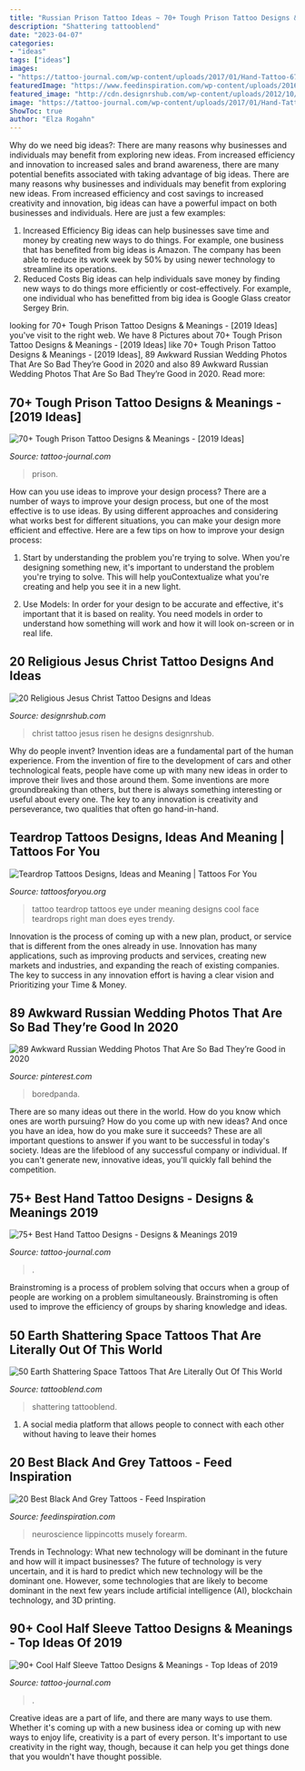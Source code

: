 ```yaml
---
title: "Russian Prison Tattoo Ideas ~ 70+ Tough Prison Tattoo Designs &amp; Meanings"
description: "Shattering tattooblend"
date: "2023-04-07"
categories:
- "ideas"
tags: ["ideas"]
images:
- "https://tattoo-journal.com/wp-content/uploads/2017/01/Hand-Tattoo-67-768x768.jpg"
featuredImage: "https://www.feedinspiration.com/wp-content/uploads/2016/03/Sleeve-Tattoo-Designs-For-Men-Black-And-Grey.jpg"
featured_image: "http://cdn.designrshub.com/wp-content/uploads/2012/10/19_jesus_christ_tatoo.jpg"
image: "https://tattoo-journal.com/wp-content/uploads/2017/01/Hand-Tattoo-67-768x768.jpg"
ShowToc: true
author: "Elza Rogahn"
---
```



Why do we need big ideas?: There are many reasons why businesses and individuals may benefit from exploring new ideas. From increased efficiency and innovation to increased sales and brand awareness, there are many potential benefits associated with taking advantage of big ideas.
There are many reasons why businesses and individuals may benefit from exploring new ideas. From increased efficiency and cost savings to increased creativity and innovation, big ideas can have a powerful impact on both businesses and individuals. Here are just a few examples:
1. Increased Efficiency
Big ideas can help businesses save time and money by creating new ways to do things. For example, one business that has benefited from big ideas is Amazon. The company has been able to reduce its work week by 50% by using newer technology to streamline its operations.
2. Reduced Costs
Big ideas can help individuals save money by finding new ways to do things more efficiently or cost-effectively. For example, one individual who has benefitted from big idea is Google Glass creator Sergey Brin.

	

		
looking for 70+ Tough Prison Tattoo Designs &amp; Meanings - [2019 Ideas] you've visit to the right web. We have 8 Pictures about 70+ Tough Prison Tattoo Designs &amp; Meanings - [2019 Ideas] like 70+ Tough Prison Tattoo Designs &amp; Meanings - [2019 Ideas], 89 Awkward Russian Wedding Photos That Are So Bad They’re Good in 2020 and also 89 Awkward Russian Wedding Photos That Are So Bad They’re Good in 2020. Read more:
		
    
## 70+ Tough Prison Tattoo Designs &amp; Meanings - [2019 Ideas]

<img loading=lazy src="https://tattoo-journal.com/wp-content/uploads/2016/12/Prison-Style-Tattoo-55.jpg" onerror="this.onerror=null;this.src='https://tse3.mm.bing.net/th?id=OIP.MQ5DsypmvXfqC5-2edAZ4wHaHa&amp;pid=15.1';" alt="70+ Tough Prison Tattoo Designs &amp; Meanings - [2019 Ideas]">

_Source: tattoo-journal.com_

>prison. 

	

How can you use ideas to improve your design process?
There are a number of ways to improve your design process, but one of the most effective is to use ideas. By using different approaches and considering what works best for different situations, you can make your design more efficient and effective. Here are a few tips on how to improve your design process:
1. Start by understanding the problem you're trying to solve. When you're designing something new, it's important to understand the problem you're trying to solve. This will help youContextualize what you're creating and help you see it in a new light.

2. Use Models: In order for your design to be accurate and effective, it's important that it is based on reality. You need models in order to understand how something will work and how it will look on-screen or in real life.

    
## 20 Religious Jesus Christ Tattoo Designs And Ideas

<img loading=lazy src="http://cdn.designrshub.com/wp-content/uploads/2012/10/19_jesus_christ_tatoo.jpg" onerror="this.onerror=null;this.src='https://tse3.mm.bing.net/th?id=OIP.WbhGdCy0qSotu3XMciPcKAHaKK&amp;pid=15.1';" alt="20 Religious Jesus Christ Tattoo Designs and Ideas">

_Source: designrshub.com_

>christ tattoo jesus risen he designs designrshub. 

	

Why do people invent?
Invention ideas are a fundamental part of the human experience. From the invention of fire to the development of cars and other technological feats, people have come up with many new ideas in order to improve their lives and those around them. Some inventions are more groundbreaking than others, but there is always something interesting or useful about every one. The key to any innovation is creativity and perseverance, two qualities that often go hand-in-hand.

    
## Teardrop Tattoos Designs, Ideas And Meaning | Tattoos For You

<img loading=lazy src="https://www.tattoosforyou.org/wp-content/uploads/2013/10/Teardrop-Tattoo-Under-Eye.jpg" onerror="this.onerror=null;this.src='https://tse4.mm.bing.net/th?id=OIP.D_6KVUd1-HymJgWhiHJMcAHaFO&amp;pid=15.1';" alt="Teardrop Tattoos Designs, Ideas and Meaning | Tattoos For You">

_Source: tattoosforyou.org_

>tattoo teardrop tattoos eye under meaning designs cool face teardrops right man does eyes trendy. 

	

Innovation is the process of coming up with a new plan, product, or service that is different from the ones already in use. Innovation has many applications, such as improving products and services, creating new markets and industries, and expanding the reach of existing companies. The key to success in any innovation effort is having a clear vision and Prioritizing your Time & Money.

    
## 89 Awkward Russian Wedding Photos That Are So Bad They’re Good In 2020

<img loading=lazy src="https://i.pinimg.com/736x/fb/59/6a/fb596a454c10f67b3f469ad76af8b756.jpg" onerror="this.onerror=null;this.src='https://tse2.mm.bing.net/th?id=OIP._aaFLX1cwas-bIuvp-aBVgHaLH&amp;pid=15.1';" alt="89 Awkward Russian Wedding Photos That Are So Bad They’re Good in 2020">

_Source: pinterest.com_

>boredpanda. 

	

There are so many ideas out there in the world. How do you know which ones are worth pursuing? How do you come up with new ideas? And once you have an idea, how do you make sure it succeeds? These are all important questions to answer if you want to be successful in today's society. Ideas are the lifeblood of any successful company or individual. If you can't generate new, innovative ideas, you'll quickly fall behind the competition.

    
## 75+ Best Hand Tattoo Designs - Designs &amp; Meanings 2019

<img loading=lazy src="https://tattoo-journal.com/wp-content/uploads/2017/01/Hand-Tattoo-67-768x768.jpg" onerror="this.onerror=null;this.src='https://tse2.mm.bing.net/th?id=OIP.zIdA2-C6zckj9c6AiqEtzgHaHa&amp;pid=15.1';" alt="75+ Best Hand Tattoo Designs - Designs &amp; Meanings 2019">

_Source: tattoo-journal.com_

>. 

	

Brainstroming is a process of problem solving that occurs when a group of people are working on a problem simultaneously. Brainstroming is often used to improve the efficiency of groups by sharing knowledge and ideas.

    
## 50 Earth Shattering Space Tattoos That Are Literally Out Of This World

<img loading=lazy src="https://tattooblend.com/wp-content/uploads/2015/11/creative-space-tattoo.jpg" onerror="this.onerror=null;this.src='https://tse2.mm.bing.net/th?id=OIP.sj-JK3Q52I3OoxkAs1ePEgHaHX&amp;pid=15.1';" alt="50 Earth Shattering Space Tattoos That Are Literally Out Of This World">

_Source: tattooblend.com_

>shattering tattooblend. 

	

1. A social media platform that allows people to connect with each other without having to leave their homes 

    
## 20 Best Black And Grey Tattoos - Feed Inspiration

<img loading=lazy src="https://www.feedinspiration.com/wp-content/uploads/2016/03/Sleeve-Tattoo-Designs-For-Men-Black-And-Grey.jpg" onerror="this.onerror=null;this.src='https://tse1.mm.bing.net/th?id=OIP.BbAsWxPxMLVsOpzk_RQ7uQHaLH&amp;pid=15.1';" alt="20 Best Black And Grey Tattoos - Feed Inspiration">

_Source: feedinspiration.com_

>neuroscience lippincotts musely forearm. 

	

Trends in Technology: What new technology will be dominant in the future and how will it impact businesses?
The future of technology is very uncertain, and it is hard to predict which new technology will be the dominant one. However, some technologies that are likely to become dominant in the next few years include artificial intelligence (AI), blockchain technology, and 3D printing.

    
## 90+ Cool Half Sleeve Tattoo Designs &amp; Meanings - Top Ideas Of 2019

<img loading=lazy src="https://tattoo-journal.com/wp-content/uploads/2016/12/Half-Sleeve-Tattoo-82.jpg" onerror="this.onerror=null;this.src='https://tse2.mm.bing.net/th?id=OIP.HpstAQpvR-u7om68nGGQxAHaHa&amp;pid=15.1';" alt="90+ Cool Half Sleeve Tattoo Designs &amp; Meanings - Top Ideas of 2019">

_Source: tattoo-journal.com_

>. 

	

Creative ideas are a part of life, and there are many ways to use them. Whether it's coming up with a new business idea or coming up with new ways to enjoy life, creativity is a part of every person. It's important to use creativity in the right way, though, because it can help you get things done that you wouldn't have thought possible.


